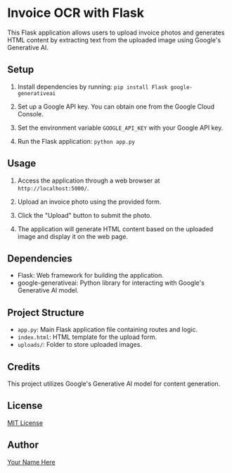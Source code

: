 # Invoice OCR with Flask

This Flask application allows users to upload invoice photos and generates HTML content by extracting text from the uploaded image using Google's Generative AI.

## Setup

1. Install dependencies by running: ```pip install Flask google-generativeai```

2. Set up a Google API key. You can obtain one from the Google Cloud Console.

3. Set the environment variable `GOOGLE_API_KEY` with your Google API key.

4. Run the Flask application: ```python app.py```


## Usage

1. Access the application through a web browser at `http://localhost:5000/`.

2. Upload an invoice photo using the provided form.

3. Click the "Upload" button to submit the photo.

4. The application will generate HTML content based on the uploaded image and display it on the web page.

## Dependencies

- Flask: Web framework for building the application.
- google-generativeai: Python library for interacting with Google's Generative AI model.

## Project Structure

- `app.py`: Main Flask application file containing routes and logic.
- `index.html`: HTML template for the upload form.
- `uploads/`: Folder to store uploaded images.

## Credits

This project utilizes Google's Generative AI model for content generation.

## License

[MIT License](LICENSE)

## Author
[Your Name Here](https://github.com/your-github-username)